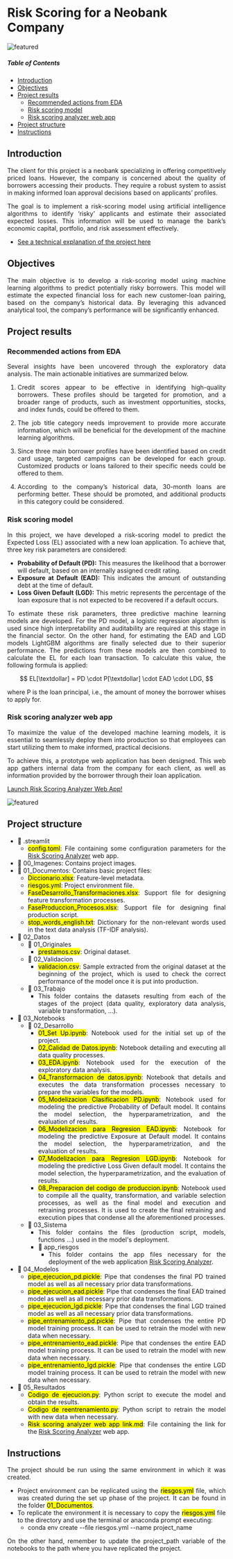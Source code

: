 # Risk Scoring for a Neobank Company

![featured](https://github.com/pabloelt/risk-scoring-for-a-neobank-company//blob/main/00_Imagenes/featured.jpg?raw=true)

##### Table of Contents 
* [Introduction](#introduction)
* [Objectives](#objectives)
* [Project results](#project-results)
   * [Recommended actions from EDA](#recommended-actions-from-eda)
   * [Risk scoring model](#risk-scoring-model)
   * [Risk scoring analyzer web app](#risk-scoring-analyzer-web-app)
* [Project structure](#project-structure)
* [Instructions](#instructions)

<div align="justify">
 
## Introduction

The client for this project is a neobank specializing in offering competitively priced loans. However, the company is concerned about the quality of borrowers accessing their products. They require a robust system to assist in making informed loan approval decisions based on applicants’ profiles.

The goal is to implement a risk-scoring model using artificial intelligence algorithms to identify ‘risky’ applicants and estimate their associated expected losses. This information will be used to manage the bank’s economic capital, portfolio, and risk assessment effectively.

 * [See a technical explanation of the project here](https://pabloelt.github.io/project/project7/)

## Objectives

The main objective is to develop a risk-scoring model using machine learning algorithms to predict potentially risky borrowers. This model will estimate the expected financial loss for each new customer-loan pairing, based on the company’s historical data. By leveraging this advanced analytical tool, the company’s performance will be significantly enhanced.

## Project results

### Recommended actions from EDA

Several insights have been uncovered through the exploratory data analysis. The main actionable initiatives are summarized below.

1. Credit scores appear to be effective in identifying high-quality borrowers. These profiles should be targeted for promotion, and a broader range of products, such as investment opportunities, stocks, and index funds, could be offered to them.

2. The job title category needs improvement to provide more accurate information, which will be beneficial for the development of the machine learning algorithms.

3. Since three main borrower profiles have been identified based on credit card usage, targeted campaigns can be developed for each group. Customized products or loans tailored to their specific needs could be offered to them.

4. According to the company’s historical data, 30-month loans are performing better. These should be promoted, and additional products in this category could be considered.


### Risk scoring model

In this project, we have developed a risk-scoring model to predict the Expected Loss (EL) associated with a new loan application. To achieve that, three key risk parameters are considered:

* **Probability of Default (PD):** This measures the likelihood that a borrower will default, based on an internally assigned credit rating.
* **Exposure at Default (EAD):** This indicates the amount of outstanding debt at the time of default.
* **Loss Given Default (LGD):** This metric represents the percentage of the loan exposure that is not expected to be recovered if a default occurs.

To estimate these risk parameters, three predictive machine learning models are developed. For the PD model, a logistic regression algorithm is used since high interpretability and auditability are required at this stage in the financial sector. On the other hand, for estimating the EAD and LGD models LightGBM algorithms are finally selected due to their superior performance. The predictions from these models are then combined to calculate the EL for each loan transaction. To calculate this value, the following formula is applied:

$$
EL[\textdollar] = PD \cdot P[\textdollar] \cdot EAD \cdot LDG,
$$

where P is the loan principal, i.e., the amount of money the borrower whises to apply for.

### Risk scoring analyzer web app

To maximize the value of the developed machine learning models, it is essential to seamlessly deploy them into production so that employees can start utilizing them to make informed, practical decisions.

To achieve this, a prototype web application has been designed. This web app gathers internal data from the company for each client, as well as information provided by the borrower through their loan application.

[Launch Risk Scoring Analyzer Web App!](https://risk-scoring-analyzer-web-app.streamlit.app/)

![featured](https://github.com/pabloelt/risk-scoring-for-a-neobank-company//blob/main/00_Imagenes/web_app_1.png?raw=true)

## Project structure

* 📁 .streamlit
  * <mark>config.toml</mark>: File containing some configuration parameters for the [Risk Scoring Analyzer](https://risk-scoring-analyzer-web-app.streamlit.app/) web app.
* 📁 00_Imagenes: Contains project images.
* 📁 01_Documentos: Contains basic project files:
  * <mark>Diccionario.xlsx</mark>: Feature-level metadata.
  * <mark>riesgos.yml</mark>: Project environment file.
  * <mark>FaseDesarrollo_Transformaciones.xlsx</mark>: Support file for designing feature transformation processes.
  * <mark>FaseProduccion_Procesos.xlsx</mark>: Support file for designing final production script.
  * <mark>stop_words_english.txt</mark>: Dictionary for the non-relevant words used in the text data analysis (TF-IDF analysis).
* 📁 02_Datos
  * 📁 01_Originales
    * <mark>prestamos.csv</mark>: Original dataset.
  * 📁 02_Validacion
    * <mark>validacion.csv</mark>: Sample extracted from the original dataset at the beginning of the project, which is used to check the correct performance of the model once it is put into production.
  * 📁 03_Trabajo
    * This folder contains the datasets resulting from each of the stages of the project (data quality, exploratory data analysis, variable transformation, ...).
* 📁 03_Notebooks
    * 📁 02_Desarrollo
      * <mark>01_Set Up.ipynb</mark>: Notebook used for the initial set up of the project.
      * <mark>02_Calidad de Datos.ipynb</mark>: Notebook detailing and executing all data quality processes.
      * <mark>03_EDA.ipynb</mark>: Notebook used for the execution of the exploratory data analysis.
      * <mark>04_Transformacion de datos.ipynb</mark>: Notebook that details and executes the data transformation processes necessary to prepare the variables for the models.
      * <mark>05_Modelizacion Clasificacion PD.ipynb</mark>: Notebook used for modeling the predictive Probability of Default model. It contains the model selection, the hyperparametrization, and the evaluation of results.
      * <mark>06_Modelizacion para Regresion EAD.ipynb</mark>: Notebook for modeling the predictive Exposure at Default model. It contains the model selection, the hyperparametrization, and the evaluation of results.
      * <mark>07_Modelizacion para Regresion LGD.ipynb</mark>: Notebook for modeling the predictive Loss Given default model. It contains the model selection, the hyperparametrization, and the evaluation of results.
      * <mark>08_Preparacion del codigo de produccion.ipynb</mark>: Notebook used to compile all the quality, transformation, and variable selection processes, as well as the final model and execution and retraining processes. It is used to create the final retraining and execution pipes that condense all the aforementioned processes.
    * 📁 03_Sistema
      * This folder contains the files (production script, models, functions ...) used in the model's deployment.
      * 📁 app_riesgos
        * This folder contains the app files necessary for the deployment of the web application [Risk Scoring Analyzer](https://risk-scoring-analyzer-web-app.streamlit.app/).    
* 📁 04_Modelos
  * <mark>pipe_ejecucion_pd.pickle</mark>: Pipe that condenses the final PD trained model as well as all necessary prior data transformations.
  * <mark>pipe_ejecucion_ead.pickle</mark>: Pipe that condenses the final EAD trained model as well as all necessary prior data transformations.
  * <mark>pipe_ejecucion_lgd.pickle</mark>: Pipe that condenses the final LGD trained model as well as all necessary prior data transformations.
  * <mark>pipe_entrenamiento_pd.pickle</mark>: Pipe that condenses the entire PD model training process. It can be used to retrain the model with new data when necessary.
  * <mark>pipe_entrenamiento_ead.pickle</mark>: Pipe that condenses the entire EAD model training process. It can be used to retrain the model with new data when necessary.
  * <mark>pipe_entrenamiento_lgd.pickle</mark>: Pipe that condenses the entire LGD model training process. It can be used to retrain the model with new data when necessary.
* 📁 05_Resultados
  * <mark>Codigo de ejecucion.py</mark>: Python script to execute the model and obtain the results.
  * <mark>Codigo de reentrenamiento.py</mark>: Python script to retrain the model with new data when necessary.
  * <mark>Risk scoring analyzer web app link.md</mark>: File containing the link for the [Risk Scoring Analyzer](https://risk-scoring-analyzer-web-app.streamlit.app/) web app.

## Instructions

The project should be run using the same environment in which it was created.

* Project environment can be replicated using the <mark>riesgos.yml</mark> file, which was created during the set up phase of the project. It can be found in the folder <mark>01_Documentos</mark>.
* To replicate the environment it is necessary to copy the <mark>riesgos.yml</mark> file to the directory and use the terminal or anaconda prompt executing:
  * conda env create --file riesgos.yml --name project_name

On the other hand, remember to update the project_path variable of the notebooks to the path where you have replicated the project.
